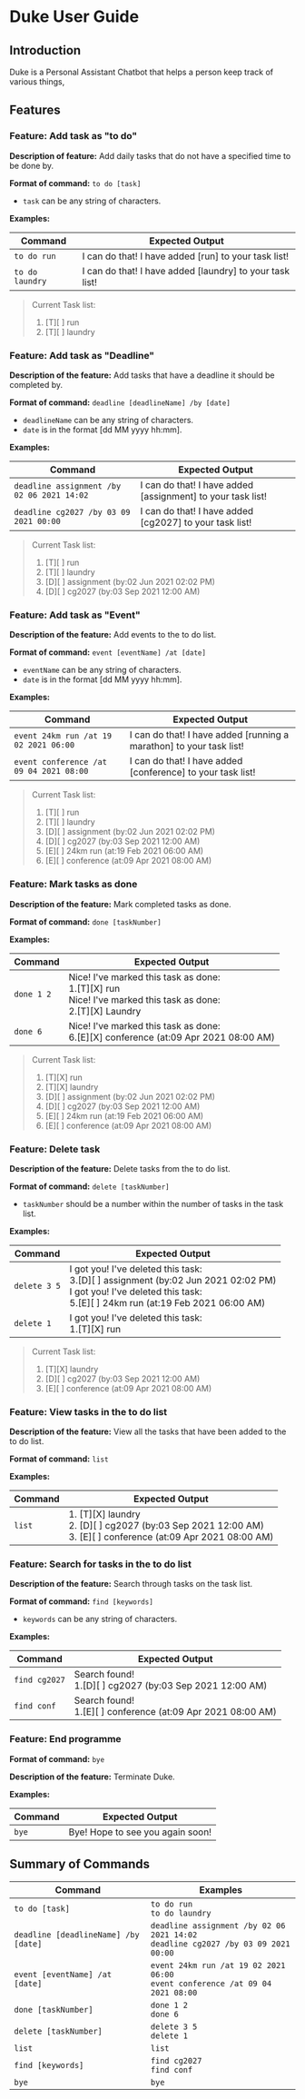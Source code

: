 # Duke User Guide

## Introduction
Duke is a Personal Assistant Chatbot that helps a person keep track of various things,

## Features 

### Feature: Add task as "to do"
**Description of feature:** Add daily tasks that do not have a specified time to be done by.

**Format of command:** `to do [task]`
    
* `task` can be any string of characters.

**Examples:** 

**Command** | **Expected Output**
------------|----------------------
`to do run`| I can do that! I have added [run] to your task list!
`to do laundry`| I can do that! I have added [laundry] to your task list!

> Current Task list:
> 1. [T][ ] run 
> 2. [T][ ] laundry

### Feature: Add task as "Deadline"
**Description of the feature:** Add tasks that have a deadline it should be completed by.

**Format of command:** `deadline [deadlineName] /by [date]`

* `deadlineName` can be any string of characters.
* `date` is in the format [dd MM yyyy hh:mm].

**Examples:**

**Command** | **Expected Output**
------------|----------------------
`deadline assignment /by 02 06 2021 14:02`| I can do that! I have added [assignment] to your task list!
`deadline cg2027 /by 03 09 2021 00:00`| I can do that! I have added [cg2027] to your task list!

> Current Task list:
> 1. [T][ ] run
> 2. [T][ ] laundry
> 3. [D][ ] assignment (by:02 Jun 2021 02:02 PM)
> 4. [D][ ] cg2027 (by:03 Sep 2021 12:00 AM)

### Feature: Add task as "Event"
**Description of the feature:** Add events to the to do list.

**Format of command:** `event [eventName] /at [date]`

* `eventName` can be any string of characters.
* `date` is in the format [dd MM yyyy hh:mm].

**Examples:**

**Command** | **Expected Output**
------------|----------------------
`event 24km run /at 19 02 2021 06:00`| I can do that! I have added [running a marathon] to your task list!
`event conference /at 09 04 2021 08:00`| I can do that! I have added [conference] to your task list!

> Current Task list:
> 1. [T][ ] run
> 2. [T][ ] laundry
> 3. [D][ ] assignment (by:02 Jun 2021 02:02 PM)
> 4. [D][ ] cg2027 (by:03 Sep 2021 12:00 AM)
> 5. [E][ ] 24km run (at:19 Feb 2021 06:00 AM)
> 6. [E][ ] conference (at:09 Apr 2021 08:00 AM)

### Feature: Mark tasks as done
**Description of the feature:** Mark completed tasks as done.

**Format of command:** `done [taskNumber]`

**Examples:**

**Command** | **Expected Output**
------------|----------------------
`done 1 2`| Nice! I've marked this task as done: <br> 1.[T][X] run <br>Nice! I've marked this task as done: <br> 2.[T][X] Laundry
`done 6`| Nice! I've marked this task as done: <br> 6.[E][X] conference (at:09 Apr 2021 08:00 AM)

> Current Task list:
> 1. [T][X] run
> 2. [T][X] laundry
> 3. [D][ ] assignment (by:02 Jun 2021 02:02 PM)
> 4. [D][ ] cg2027 (by:03 Sep 2021 12:00 AM)
> 5. [E][ ] 24km run (at:19 Feb 2021 06:00 AM)
> 6. [E][ ] conference (at:09 Apr 2021 08:00 AM)

### Feature: Delete task
**Description of the feature:** Delete tasks from the to do list.

**Format of command:** `delete [taskNumber]`

* `taskNumber` should be a number within the number of tasks in the task list.

**Examples:**

**Command** | **Expected Output**
------------|----------------------
`delete 3 5`| I got you! I've deleted this task: <br> 3.[D][ ] assignment (by:02 Jun 2021 02:02 PM) <br> I got you! I've deleted this task: <br> 5.[E][ ] 24km run (at:19 Feb 2021 06:00 AM)
`delete 1`| I got you! I've deleted this task: <br> 1.[T][X] run

> Current Task list:
> 1. [T][X] laundry
> 2. [D][ ] cg2027 (by:03 Sep 2021 12:00 AM)
> 3. [E][ ] conference (at:09 Apr 2021 08:00 AM)

### Feature: View tasks in the to do list
**Description of the feature:** View all the tasks that have been added to the to do list.

**Format of command:** `list`

**Examples:**

**Command** | **Expected Output**
------------|----------------------
`list`| 1. [T][X] laundry <br> 2. [D][ ] cg2027 (by:03 Sep 2021 12:00 AM) <br> 3. [E][ ] conference (at:09 Apr 2021 08:00 AM)

### Feature: Search for tasks in the to do list
**Description of the feature:** Search through tasks on the task list.

**Format of command:** `find [keywords]`

* `keywords` can be any string of characters.

**Examples:**

**Command** | **Expected Output**
------------|----------------------
`find cg2027`| Search found! <br> 1.[D][ ] cg2027 (by:03 Sep 2021 12:00 AM)
`find conf`| Search found! <br> 1.[E][ ] conference (at:09 Apr 2021 08:00 AM)

### Feature: End programme
**Format of command:** `bye`

**Description of the feature:** Terminate Duke.

**Examples:**

**Command** | **Expected Output**
------------|----------------------
`bye`| Bye! Hope to see you again soon!

## Summary of Commands 

**Command** | **Examples**
------------|----------------------
`to do [task]`| `to do run` <br> `to do laundry`
`deadline [deadlineName] /by [date]` | `deadline assignment /by 02 06 2021 14:02` <br> `deadline cg2027 /by 03 09 2021 00:00`
`event [eventName] /at [date]` | `event 24km run /at 19 02 2021 06:00` <br> `event conference /at 09 04 2021 08:00`|
`done [taskNumber]` | `done 1 2` <br> `done 6`
`delete [taskNumber]` |`delete 3 5` <br> `delete 1`|
`list` | `list`
`find [keywords]` | `find cg2027` <br> `find conf`
`bye` | `bye`